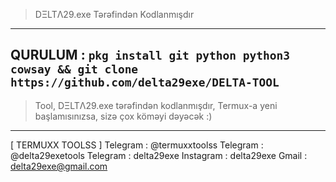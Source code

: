 >DΞLTΛ29.exe Tərəfindən Kodlanmışdır
----------------------------------------------------------------------
QURULUM :
`pkg install git python python3 cowsay && git clone https://github.com/delta29exe/DELTA-TOOL`
----------------------------------------------------------------------
>Tool, DΞLTΛ29.exe tərəfindən kodlanmışdır,
Termux-a yeni başlamısınızsa, sizə çox köməyi dəyəcək :)
----------------------------------------------------------------------
[ TERMUXX TOOLSS ]
Telegram : @termuxxtoolss
Telegram : @delta29exetools
Telegram : delta29exe
Instagram : delta29exe
Gmail : delta29exe@gmail.com
